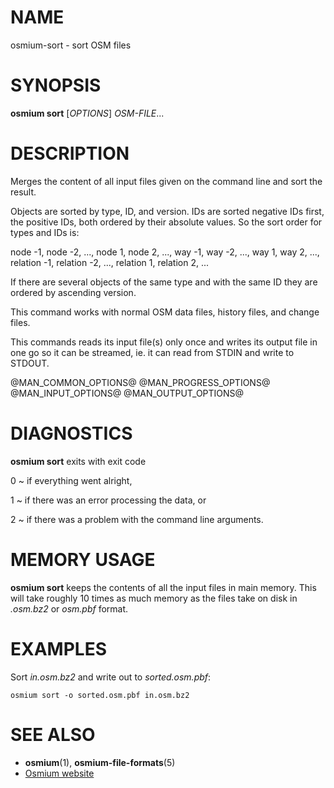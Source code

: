 
# NAME

osmium-sort - sort OSM files


# SYNOPSIS

**osmium sort** \[*OPTIONS*\] *OSM-FILE*...


# DESCRIPTION

Merges the content of all input files given on the command line and sort the
result.

Objects are sorted by type, ID, and version. IDs are sorted negative IDs first,
the positive IDs, both ordered by their absolute values. So the sort order for
types and IDs is:

node -1, node -2, ..., node 1, node 2, ...,
way -1, way -2, ..., way 1, way 2, ...,
relation -1, relation -2, ..., relation 1, relation 2, ...

If there are several objects of the same type and with the same ID they are
ordered by ascending version.

This command works with normal OSM data files, history files, and change files.

This commands reads its input file(s) only once and writes its output file
in one go so it can be streamed, ie. it can read from STDIN and write to
STDOUT.


@MAN_COMMON_OPTIONS@
@MAN_PROGRESS_OPTIONS@
@MAN_INPUT_OPTIONS@
@MAN_OUTPUT_OPTIONS@

# DIAGNOSTICS

**osmium sort** exits with exit code

0
  ~ if everything went alright,

1
  ~ if there was an error processing the data, or

2
  ~ if there was a problem with the command line arguments.


# MEMORY USAGE

**osmium sort** keeps the contents of all the input files in main memory. This
will take roughly 10 times as much memory as the files take on disk in
*.osm.bz2* or *osm.pbf* format.


# EXAMPLES

Sort *in.osm.bz2* and write out to *sorted.osm.pbf*:

    osmium sort -o sorted.osm.pbf in.osm.bz2


# SEE ALSO

* **osmium**(1), **osmium-file-formats**(5)
* [Osmium website](https://osmcode.org/osmium-tool/)

